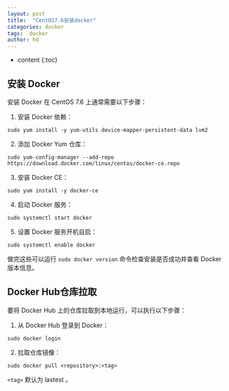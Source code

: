 ```yaml
---
layout: post
title:  "CentOS7.6安装docker"
categories: docker
tags:  docker
author: hd
---
```


* content
{:toc}

## 安装 Docker



安装 Docker 在 CentOS 7.6 上通常需要以下步骤：

1. 安装 Docker 依赖：

```shell
sudo yum install -y yum-utils device-mapper-persistent-data lvm2
```

2. 添加 Docker Yum 仓库：

```shell
sudo yum-config-manager --add-repo https://download.docker.com/linux/centos/docker-ce.repo
```

3. 安装 Docker CE：

```shell
sudo yum install -y docker-ce
```

4. 启动 Docker 服务：

```shell
sudo systemctl start docker
```

5. 设置 Docker 服务开机自启：

```shell
sudo systemctl enable docker
```

做完这些可以运行 `sudo docker version` 命令检查安装是否成功并查看 Docker 版本信息。

## Docker Hub仓库拉取

要将 Docker Hub 上的仓库拉取到本地运行，可以执行以下步骤：

1. 从 Docker Hub 登录到 Docker：

```shell
sudo docker login
```

2. 拉取仓库镜像：

```shell
sudo docker pull <repository>:<tag>
```

`<tag>` 默认为 lastest 。
```